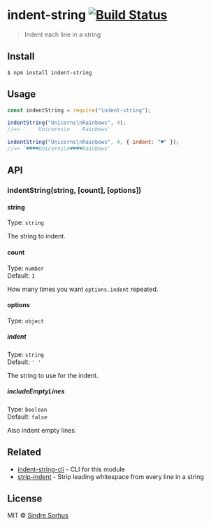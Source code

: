 # indent-string [![Build Status](https://travis-ci.org/sindresorhus/indent-string.svg?branch=master)](https://travis-ci.org/sindresorhus/indent-string)

> Indent each line in a string

## Install

```
$ npm install indent-string
```

## Usage

```js
const indentString = require("indent-string");

indentString("Unicorns\nRainbows", 4);
//=> '    Unicorns\n    Rainbows'

indentString("Unicorns\nRainbows", 4, { indent: "♥" });
//=> '♥♥♥♥Unicorns\n♥♥♥♥Rainbows'
```

## API

### indentString(string, [count], [options])

#### string

Type: `string`

The string to indent.

#### count

Type: `number`<br> Default: `1`

How many times you want `options.indent` repeated.

#### options

Type: `object`

##### indent

Type: `string`<br> Default: `' '`

The string to use for the indent.

##### includeEmptyLines

Type: `boolean`<br> Default: `false`

Also indent empty lines.

## Related

- [indent-string-cli](https://github.com/sindresorhus/indent-string-cli) - CLI
  for this module
- [strip-indent](https://github.com/sindresorhus/strip-indent) - Strip leading
  whitespace from every line in a string

## License

MIT © [Sindre Sorhus](https://sindresorhus.com)
